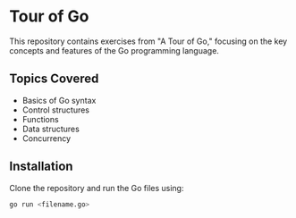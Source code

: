 # Tour of Go

This repository contains exercises from "A Tour of Go," focusing on the key concepts and features of the Go programming language.

## Topics Covered

- Basics of Go syntax
- Control structures
- Functions
- Data structures
- Concurrency

## Installation

Clone the repository and run the Go files using:

```bash
go run <filename.go>
```
